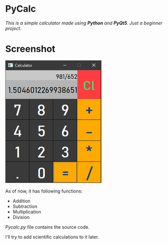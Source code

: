 # PyCalc

*This is a simple calculator made using **Python** and **PyQt5**. Just a beginner project.*

# Screenshot

![Alt text](Screenshots/img2.png?raw=true "Title")

As of now, it has following functions:
* Addition
* Subtraction
* Multiplication
* Division

*Pycalc.py* file contains the source code.

I'll try to add scientific calculations to it later.

